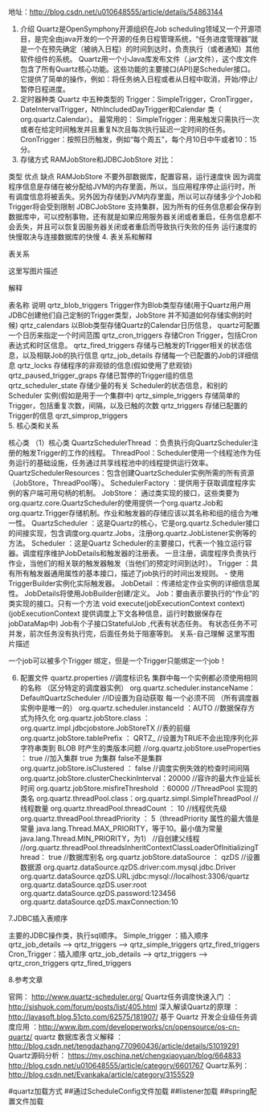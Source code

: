 地址：http://blog.csdn.net/u010648555/article/details/54863144
1. 介绍 
Quartz是OpenSymphony开源组织在Job scheduling领域又一个开源项目，是完全由java开发的一个开源的任务日程管理系统，“任务进度管理器”就是一个在预先确定（被纳入日程）的时间到达时，负责执行（或者通知）其他软件组件的系统。 
Quartz用一个小Java库发布文件（.jar文件），这个库文件包含了所有Quartz核心功能。这些功能的主要接口(API)是Scheduler接口。它提供了简单的操作，例如：将任务纳入日程或者从日程中取消，开始/停止/暂停日程进度。 
2. 定时器种类 
Quartz 中五种类型的 Trigger：SimpleTrigger，CronTirgger，DateIntervalTrigger，NthIncludedDayTrigger和Calendar 类（ org.quartz.Calendar）。 
最常用的： 
SimpleTrigger：用来触发只需执行一次或者在给定时间触发并且重复N次且每次执行延迟一定时间的任务。 
CronTrigger：按照日历触发，例如“每个周五”，每个月10日中午或者10：15分。 
3. 存储方式 
RAMJobStore和JDBCJobStore 
对比：

类型	优点	缺点
RAMJobStore	不要外部数据库，配置容易，运行速度快	因为调度程序信息是存储在被分配给JVM的内存里面，所以，当应用程序停止运行时，所有调度信息将被丢失。另外因为存储到JVM内存里面，所以可以存储多少个Job和Trigger将会受到限制
JDBCJobStore	支持集群，因为所有的任务信息都会保存到数据库中，可以控制事物，还有就是如果应用服务器关闭或者重启，任务信息都不会丢失，并且可以恢复因服务器关闭或者重启而导致执行失败的任务	运行速度的快慢取决与连接数据库的快慢
4. 表关系和解释

表关系

这里写图片描述

解释

表名称	说明
qrtz_blob_triggers	Trigger作为Blob类型存储(用于Quartz用户用JDBC创建他们自己定制的Trigger类型，JobStore 并不知道如何存储实例的时候)
qrtz_calendars	以Blob类型存储Quartz的Calendar日历信息， quartz可配置一个日历来指定一个时间范围
qrtz_cron_triggers	存储Cron Trigger，包括Cron表达式和时区信息。
qrtz_fired_triggers	存储与已触发的Trigger相关的状态信息，以及相联Job的执行信息
qrtz_job_details	存储每一个已配置的Job的详细信息
qrtz_locks	存储程序的非观锁的信息(假如使用了悲观锁)
qrtz_paused_trigger_graps	存储已暂停的Trigger组的信息
qrtz_scheduler_state	存储少量的有关 Scheduler的状态信息，和别的 Scheduler 实例(假如是用于一个集群中)
qrtz_simple_triggers	存储简单的 Trigger，包括重复次数，间隔，以及已触的次数
qrtz_triggers	存储已配置的 Trigger的信息
qrzt_simprop_triggers	
5. 核心类和关系

核心类 
（1）核心类 
QuartzSchedulerThread ：负责执行向QuartzScheduler注册的触发Trigger的工作的线程。 
ThreadPool：Scheduler使用一个线程池作为任务运行的基础设施，任务通过共享线程池中的线程提供运行效率。 
QuartzSchedulerResources：包含创建QuartzScheduler实例所需的所有资源（JobStore，ThreadPool等）。 
SchedulerFactory ：提供用于获取调度程序实例的客户端可用句柄的机制。 
JobStore： 通过类实现的接口，这些类要为org.quartz.core.QuartzScheduler的使用提供一个org.quartz.Job和org.quartz.Trigger存储机制。作业和触发器的存储应该以其名称和组的组合为唯一性。 
QuartzScheduler ：这是Quartz的核心，它是org.quartz.Scheduler接口的间接实现，包含调度org.quartz.Jobs，注册org.quartz.JobListener实例等的方法。 
Scheduler ：这是Quartz Scheduler的主要接口，代表一个独立运行容器。调度程序维护JobDetails和触发器的注册表。 一旦注册，调度程序负责执行作业，当他们的相关联的触发器触发（当他们的预定时间到达时）。 
Trigger ：具有所有触发器通用属性的基本接口，描述了job执行的时间出发规则。 - 使用TriggerBuilder实例化实际触发器。 
JobDetail ：传递给定作业实例的详细信息属性。 JobDetails将使用JobBuilder创建/定义。 
Job：要由表示要执行的“作业”的类实现的接口。只有一个方法 void execute(jobExecutionContext context) 
(jobExecutionContext 提供调度上下文各种信息，运行时数据保存在jobDataMap中) 
Job有个子接口StatefulJob ,代表有状态任务。 
有状态任务不可并发，前次任务没有执行完，后面任务处于阻塞等到。
关系-自己理解
这里写图片描述

一个job可以被多个Trigger 绑定，但是一个Trigger只能绑定一个job！

6. 配置文件 
quartz.properties 
//调度标识名 集群中每一个实例都必须使用相同的名称 （区分特定的调度器实例） 
org.quartz.scheduler.instanceName：DefaultQuartzScheduler 
//ID设置为自动获取 每一个必须不同 （所有调度器实例中是唯一的） 
org.quartz.scheduler.instanceId ：AUTO 
//数据保存方式为持久化 
org.quartz.jobStore.class ：org.quartz.impl.jdbcjobstore.JobStoreTX 
//表的前缀 
org.quartz.jobStore.tablePrefix ： QRTZ_ 
//设置为TRUE不会出现序列化非字符串类到 BLOB 时产生的类版本问题 
//org.quartz.jobStore.useProperties ： true 
//加入集群 true 为集群 false不是集群 
org.quartz.jobStore.isClustered ： false 
//调度实例失效的检查时间间隔 
org.quartz.jobStore.clusterCheckinInterval：20000 
//容许的最大作业延长时间 
org.quartz.jobStore.misfireThreshold ：60000 
//ThreadPool 实现的类名 
org.quartz.threadPool.class：org.quartz.simpl.SimpleThreadPool 
//线程数量 
org.quartz.threadPool.threadCount ： 10 
//线程优先级 
org.quartz.threadPool.threadPriority ： 5（threadPriority 属性的最大值是常量 java.lang.Thread.MAX_PRIORITY，等于10。最小值为常量 java.lang.Thread.MIN_PRIORITY，为1） 
//自创建父线程 
//org.quartz.threadPool.threadsInheritContextClassLoaderOfInitializingThread： true 
//数据库别名 
org.quartz.jobStore.dataSource ： qzDS 
//设置数据源 
org.quartz.dataSource.qzDS.driver:com.mysql.jdbc.Driver 
org.quartz.dataSource.qzDS.URL:jdbc:mysql://localhost:3306/quartz 
org.quartz.dataSource.qzDS.user:root 
org.quartz.dataSource.qzDS.password:123456 
org.quartz.dataSource.qzDS.maxConnection:10

7.JDBC插入表顺序

主要的JDBC操作类，执行sql顺序。 
Simple_trigger ：插入顺序 
qrtz_job_details —> qrtz_triggers —> qrtz_simple_triggers 
qrtz_fired_triggers 
Cron_Trigger：插入顺序 
qrtz_job_details —> qrtz_triggers —> qrtz_cron_triggers 
qrtz_fired_triggers

8.参考文章

官网： http://www.quartz-scheduler.org/ 
Quartz任务调度快速入门 ：http://sishuok.com/forum/posts/list/405.html 
深入解读Quartz的原理 ：http://lavasoft.blog.51cto.com/62575/181907/ 
基于 Quartz 开发企业级任务调度应用 ：http://www.ibm.com/developerworks/cn/opensource/os-cn-quartz/ 
quartz 数据库表含义解释 ：http://blog.csdn.net/tengdazhang770960436/article/details/51019291 
Quartz源码分析： https://my.oschina.net/chengxiaoyuan/blog/664833 
http://blog.csdn.net/u010648555/article/category/6601767 
Quartz系列：http://blog.csdn.net/Evankaka/article/category/3155529


#quartz加载方式
##通过ScheduleConfig文件加载
##listener加载
##spring配置文件加载